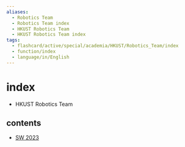 ```yaml
---
aliases:
  - Robotics Team
  - Robotics Team index
  - HKUST Robotics Team
  - HKUST Robotics Team index
tags:
  - flashcard/active/special/academia/HKUST/Robotics_Team/index
  - function/index
  - language/in/English
---
```


# index

- HKUST Robotics Team

## contents

- [SW 2023](SW%202023/)
